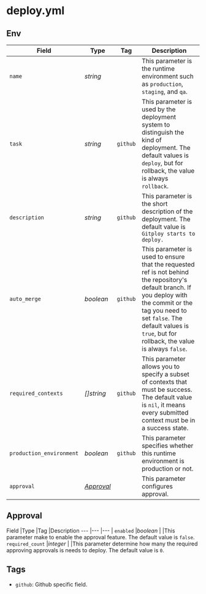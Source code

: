 # deploy.yml

## Env

Field                    |Type                    |Tag       |Description
---                      |----                    |---       |---
`name`                   |*string*                |          |This parameter is the runtime environment such as `production`, `staging`, and `qa`. 
`task`                   |*string*                |`github`  |This parameter is used by the deployment system to distinguish the kind of deployment. The default values is `deploy`, but for rollback, the value is always `rollback`.
`description`            |*string*                |`github`  |This parameter is the short description of the deployment. The default value is `Gitploy starts to deploy.`
`auto_merge`             |*boolean*               |`github`  |This parameter is used to ensure that the requested ref is not behind the repository's default branch. If you deploy with the commit or the tag you need to set `false`. The default values is `true`, but for rollback, the value is always `false`.
`required_contexts`      |*[]string*              |`github`  |This parameter allows you to specify a subset of contexts that must be success. The default value is `nil`, it means every submitted context must be in a success state.
`production_environment` |*boolean*               |`github`  |This parameter specifies whether this runtime environment is production or not.
`approval`               |*[Approval](#approval)* |          |This parameter configures approval.

## Approval

Field            |Type      |Tag   |Description
---              |---       |---   |
`enabled`        |*boolean* |      |This parameter make to enable the approval feature. The default value is `false`.
`required_count` |*integer* |      |This parameter determine how many the required approving approvals is needs to deploy. The default value is `0`. 

## Tags

* `github`: Github specific field.